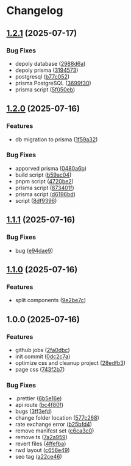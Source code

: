 # Changelog

## [1.2.1](https://github.com/nick-jy-huang/rate-now/compare/v1.2.0...v1.2.1) (2025-07-17)


### Bug Fixes

* depoly database ([2988d6a](https://github.com/nick-jy-huang/rate-now/commit/2988d6aad905825bca1b6226c0040374c4dab251))
* depoly prisma ([3194573](https://github.com/nick-jy-huang/rate-now/commit/3194573ef6985540c0ea616ab23f1326c715a34d))
* postgresql ([b77c052](https://github.com/nick-jy-huang/rate-now/commit/b77c0524157c596245ed3d6b8677e53f7dcebb31))
* prisma PostgreSQL ([3699f30](https://github.com/nick-jy-huang/rate-now/commit/3699f3016d09b83cefa54dd29610f750671f6fa3))
* prisma script ([5f050eb](https://github.com/nick-jy-huang/rate-now/commit/5f050ebc729702c944d089ac3c49bfacb1f5dee0))

## [1.2.0](https://github.com/nick-jy-huang/rate-now/compare/v1.1.1...v1.2.0) (2025-07-16)


### Features

* db migration to prisma ([1f59a32](https://github.com/nick-jy-huang/rate-now/commit/1f59a32046b4328ad34772543dc656f067861b51))


### Bug Fixes

* apporved prisma ([0480a6b](https://github.com/nick-jy-huang/rate-now/commit/0480a6b340e011eb4d6f275e3aa17f9b84afead2))
* build script ([b59ac04](https://github.com/nick-jy-huang/rate-now/commit/b59ac046e5883b043844343d17b4187c04ac6379))
* pnpm script ([4720be2](https://github.com/nick-jy-huang/rate-now/commit/4720be281a9dac94f6a96123908ad3b6b11f3cec))
* prisma script ([873401f](https://github.com/nick-jy-huang/rate-now/commit/873401f8515eceafba1442347667e288e9e6e588))
* prisma script ([d6196bd](https://github.com/nick-jy-huang/rate-now/commit/d6196bdabfff52c55268da78fca148280c0da3ee))
* script ([8df9396](https://github.com/nick-jy-huang/rate-now/commit/8df939691983a853e1e3bc5da110eed6777bdb0f))

## [1.1.1](https://github.com/nick-jy-huang/rate-now/compare/v1.1.0...v1.1.1) (2025-07-16)


### Bug Fixes

* bug ([e94dae9](https://github.com/nick-jy-huang/rate-now/commit/e94dae9b376e029b1d612b469d89a89e73e055f8))

## [1.1.0](https://github.com/nick-jy-huang/rate-now/compare/v1.0.0...v1.1.0) (2025-07-16)


### Features

* split components ([9e2be7c](https://github.com/nick-jy-huang/rate-now/commit/9e2be7cfd4c170472702f212c6a598e1f53cba34))

## 1.0.0 (2025-07-16)


### Features

* github jobs ([2fa0dbc](https://github.com/nick-jy-huang/rate-now/commit/2fa0dbcc0ce394975eebcfa8abf2ba2c6bdc83b1))
* init commit ([0dc2c7a](https://github.com/nick-jy-huang/rate-now/commit/0dc2c7a2766f3193207414cb4b31317c2584edd0))
* optimize css and cleanup project ([28edfb3](https://github.com/nick-jy-huang/rate-now/commit/28edfb3e078f95d5c1944df8f902f0a8fd72c22e))
* page css ([743f2b7](https://github.com/nick-jy-huang/rate-now/commit/743f2b741bd72d5b7c1c9d47625dc0628c8b2f9e))


### Bug Fixes

* .prettier ([6b5e16e](https://github.com/nick-jy-huang/rate-now/commit/6b5e16e878f71496f9189e5608fb032152ca7f9b))
* api route ([bc4f80f](https://github.com/nick-jy-huang/rate-now/commit/bc4f80f7e70dd5fbe2662f1f18cf8ad1981cd3c5))
* bugs ([3ff3efd](https://github.com/nick-jy-huang/rate-now/commit/3ff3efd055619f9153e44d189b5fd4445350e447))
* change folder location ([577c268](https://github.com/nick-jy-huang/rate-now/commit/577c268511b25dc9eb870ce20370ce227317db34))
* rate exchange error ([b25bfd4](https://github.com/nick-jy-huang/rate-now/commit/b25bfd4f0c13e5b42c7d69d38fa90d0f441147a5))
* remove manifest set ([c6ca3c0](https://github.com/nick-jy-huang/rate-now/commit/c6ca3c097a7627c75c8aa163932319e99ee1d976))
* remove.ts ([7a2a959](https://github.com/nick-jy-huang/rate-now/commit/7a2a9595dfee007380edb639192c97b50081da44))
* revert files ([4ffefba](https://github.com/nick-jy-huang/rate-now/commit/4ffefba7ee6843d1b66a3f7d7615383c36a2f127))
* rwd layout ([c656e49](https://github.com/nick-jy-huang/rate-now/commit/c656e4931dbc3ac7c90afc9dac8d653ab91b7749))
* seo tag ([a22ce46](https://github.com/nick-jy-huang/rate-now/commit/a22ce46cb421e35eb88b494fd19ec207d2d90749))
